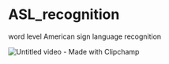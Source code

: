 # ASL_recognition
word level American sign language recognition 


![Untitled video - Made with Clipchamp](https://github.com/marihanraafat/ASL_recognition/assets/91830467/b9e051c3-0594-4555-bb7d-0c76c0bb509a)
